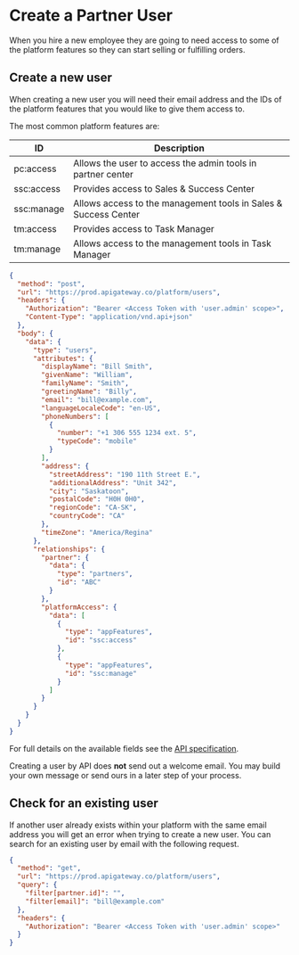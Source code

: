 # Create a Partner User

When you hire a new employee they are going to need access to some of the platform features so they can start selling or fulfilling orders.


## Create a new user
When creating a new user you will need their email address and the IDs of the platform features that you would like to give them access to. 

The most common platform features are:

|ID|Description|
|--|-----------|
|pc:access|Allows the user to access the admin tools in partner center|
|ssc:access|Provides access to Sales & Success Center|
|ssc:manage|Allows access to the management tools in Sales & Success Center|
|tm:access|Provides access to Task Manager|
|tm:manage|Allows access to the management tools in Task Manager|


```json http
{
  "method": "post",
  "url": "https://prod.apigateway.co/platform/users",
  "headers": {
    "Authorization": "Bearer <Access Token with 'user.admin' scope>",
    "Content-Type": "application/vnd.api+json"
  },
  "body": {
    "data": {
      "type": "users",
      "attributes": {
        "displayName": "Bill Smith",
        "givenName": "William",
        "familyName": "Smith",
        "greetingName": "Billy",
        "email": "bill@example.com",
        "languageLocaleCode": "en-US",
        "phoneNumbers": [
          {
            "number": "+1 306 555 1234 ext. 5",
            "typeCode": "mobile"
          }
        ],
        "address": {
          "streetAddress": "190 11th Street E.",
          "additionalAddress": "Unit 342",
          "city": "Saskatoon",
          "postalCode": "H0H 0H0",
          "regionCode": "CA-SK",
          "countryCode": "CA"
        },
        "timeZone": "America/Regina"
      },
      "relationships": {
        "partner": {
          "data": {
            "type": "partners",
            "id": "ABC"
          }
        },
        "platformAccess": {
          "data": [
            {
              "type": "appFeatures",
              "id": "ssc:access"
            },
            {
              "type": "appFeatures",
              "id": "ssc:manage"
            }
          ]
        }
      }
    }
  }
}
```

For full details on the available fields see the [API specification](../../openapi/platform/platform.yaml/components/schemas/users).

Creating a user by API does **not** send out a welcome email. You may build your own message or send ours in a later step of your process.


## Check for an existing user
If another user already exists within your platform with the same email address you will get an error when trying to create a new user. You can search for an existing user by email with the following request.

```json http
{
  "method": "get",
  "url": "https://prod.apigateway.co/platform/users",
  "query": {
    "filter[partner.id]": "",
    "filter[email]": "bill@example.com"
  },
  "headers": {
    "Authorization": "Bearer <Access Token with 'user.admin' scope>"
  }
}
```
